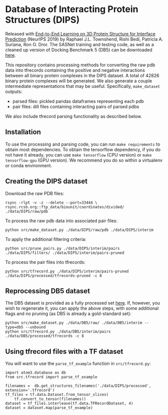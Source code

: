 Database of Interacting Protein Structures (DIPS)
==============================

Released with [End-to-End Learning on 3D Protein Structure for Interface Prediction](https://arxiv.org/abs/1807.01297) (NeurIPS 2019) by Raphael J.L. Townshend, Rishi Bedi, Patricia A. Suriana, Ron O. Dror.  The SASNet training and testing code, as well as a cleaned up version of Docking Benchmark 5 (DB5) can be downloaded [here](https://dataverse.harvard.edu/dataset.xhtml?persistentId=doi:10.7910/DVN/H93ZKK).

This repository contains processing methods for converting the raw pdb data into tfrecords containing the positive and negative interactions between all binary protein complexes in the DIPS dataset.  A total of 42826 binary protein complexes will be generated.  We also generate a couple intermediate representations that may be useful.  Specifically, `make_dataset` outputs:

- parsed files: pickled pandas dataframes representing each pdb
- pair files: dill files containing interacting pairs of parsed pdbs

We also include tfrecord parsing functionality as described below.

## Installation

To use the processing and parsing code, you can run `make requirements` to obtain most dependencies.  To obtain the tensorflow dependency, if you do not have it already, you can use `make tensorflow` (CPU version) or `make tensorflow-gpu` (GPU version).  We recommend you do so within a virtualenv or conda environment.  

## Creating the DIPS dataset

Download the raw PDB files:

```
rsync -rlpt -v -z --delete --port=33444 \
rsync.rcsb.org::ftp_data/biounit/coordinates/divided/ ./data/DIPS/raw/pdb
```

To process the raw pdb data into associated pair files:
```
python src/make_dataset.py ./data/DIPS/raw/pdb ./data/DIPS/interim
```

To apply the additional filtering criteria:
```
python src/prune_pairs.py ./data/DIPS/interim/pairs ./data/DIPS/filters/ ./data/DIPS/interim/pairs-pruned
```

To process the pair files into tfrecords:
```
python src/tfrecord.py ./data/DIPS/interim/pairs-pruned ./data/DIPS/processed/tfrecords-pruned -c 8
```

## Reprocessing DB5 dataset

The DB5 dataset is provided as a fully processed set [here](https://dataverse.harvard.edu/dataset.xhtml?persistentId=doi:10.7910/DVN/H93ZKK).  If, however, you wish to regenerate it, you can apply the above steps, with some additional flags and no pruning (as DB5 is already a gold-standard set):

```
python src/make_dataset.py ./data/DB5/raw/ ./data/DB5/interim --type=db5 --unbound
python src/tfrecord.py ./data/DB5/interim/pairs ./data/DB5/processed/tfrecords -c 8
```

## Using tfrecord files with a TF dataset

You will want to use the `parse_tf_example` function in `src/tfrecord.py`:

```
import atom3.database as db
from src.tfrecord import parse_tf_example

filenames =  db.get_structures_filenames('./data/DIPS/processed', extension='.tfrecord')
tf_files = tf.data.Dataset.from_tensor_slices(
    tf.convert_to_tensor(filenames))
dataset = tf_files.interleave(tf.data.TFRecordDataset, 4)
dataset = dataset.map(parse_tf_example)
```
